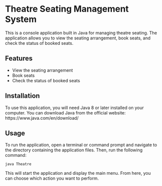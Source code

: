 <!DOCTYPE html>
<html>
<head>
</head>
<body>
	<h1>Theatre Seating Management System</h1>
	<p>This is a console application built in Java for managing theatre seating. The application allows you to view the seating arrangement, book seats, and check the status of booked seats.</p>
	<h2>Features</h2>
	<ul>
		<li>View the seating arrangement</li>
		<li>Book seats</li>
		<li>Check the status of booked seats</li>
	</ul>
	<h2>Installation</h2>
  <p>To use this application, you will need Java 8 or later installed on your computer. You can download Java from the official website: https://www.java.com/en/download/</p>
	<h2>Usage</h2>
	<p>To run the application, open a terminal or command prompt and navigate to the directory containing the application files. Then, run the following command:</p>
	<code>java Theatre</code>
	<p>This will start the application and display the main menu. From here, you can choose which action you want to perform.</p>
</body>
</html>
